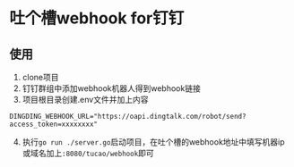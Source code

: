 # 吐个槽webhook for钉钉

## 使用
1. clone项目
2. 钉钉群组中添加webhook机器人得到webhook链接
3. 项目根目录创建.env文件并加上内容
  ```
  DINGDING_WEBHOOK_URL="https://oapi.dingtalk.com/robot/send?access_token=xxxxxxxx"
  ```
4. 执行`go run ./server.go`启动项目，在吐个槽的webhook地址中填写机器ip或域名加上`:8080/tucao/webhook`即可